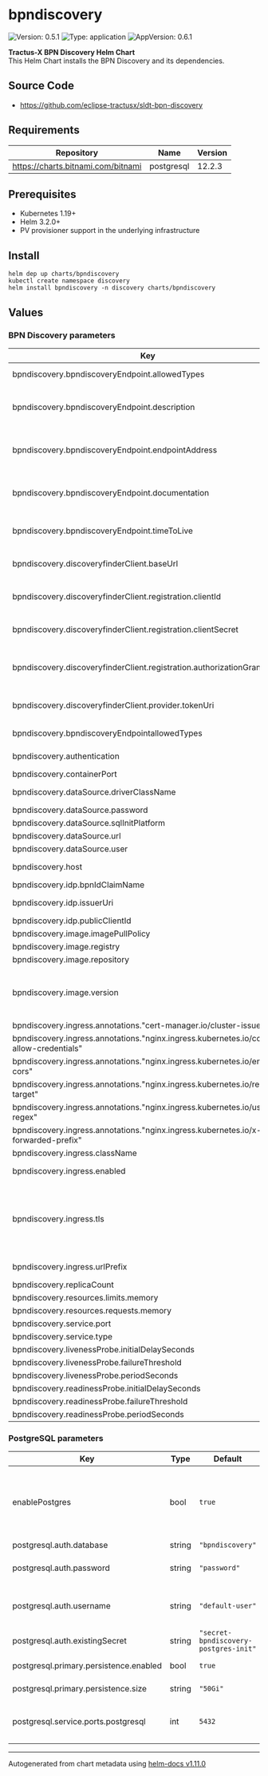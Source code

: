 # bpndiscovery

![Version: 0.5.1](https://img.shields.io/badge/Version-0.5.1-informational?style=flat-square) ![Type: application](https://img.shields.io/badge/Type-application-informational?style=flat-square) ![AppVersion: 0.6.1](https://img.shields.io/badge/AppVersion-0.6.1-informational?style=flat-square)

**Tractus-X BPN Discovery Helm Chart** <br/>
This Helm Chart installs the BPN Discovery and its dependencies.

## Source Code

* <https://github.com/eclipse-tractusx/sldt-bpn-discovery>

## Requirements

| Repository | Name | Version |
|------------|------|---------|
| https://charts.bitnami.com/bitnami | postgresql | 12.2.3 |

## Prerequisites
- Kubernetes 1.19+
- Helm 3.2.0+
- PV provisioner support in the underlying infrastructure

## Install
```
helm dep up charts/bpndiscovery
kubectl create namespace discovery
helm install bpndiscovery -n discovery charts/bpndiscovery
```

## Values
### BPN Discovery parameters
| Key                                                                                   | Type    | Default                             | Description                                                                                                                                                                                                                              |
|---------------------------------------------------------------------------------------|---------|-------------------------------------|------------------------------------------------------------------------------------------------------------------------------------------------------------------------------------------------------------------------------------------|
| bpndiscovery.bpndiscoveryEndpoint.allowedTypes                                        | string  | `"oen,wmi"`                         | allowed types for deployed application. (oen,...)                                                                                                                                                                                        |
| bpndiscovery.bpndiscoveryEndpoint.description                                         | string  | `""`                                | Bpn discovery endpoint (description) informationen for the self registration on discoveryfinder                                                                                                                                          |
| bpndiscovery.bpndiscoveryEndpoint.endpointAddress                                     | string  | `""`                                | Bpn discovery endpoint (host of bpn discovery) informationen for the self registration on discoveryfinder                                                                                                                                |
| bpndiscovery.bpndiscoveryEndpoint.documentation                                       | string  | `""`                                | Bpn discovery endpoint (documentation) informationen for the self registration on discoveryfinder                                                                                                                                        |
| bpndiscovery.bpndiscoveryEndpoint.timeToLive                                          | integer | min = 1, max = 31536000             | The timeToLive value of the endpoint. This is needed for the selfregistration of bpn discovery                                                                                                                                           |
| bpndiscovery.discoveryfinderClient.baseUrl                                            | string  | `""`                                | The host of discoveryfinder. This is needed for the selfregistration of bpn discovery                                                                                                                                                    |
| bpndiscovery.discoveryfinderClient.registration.clientId                              | string  | `""`                                | Discovery finder client information (clientId) to the selfregistration.                                                                                                                                                                  |
| bpndiscovery.discoveryfinderClient.registration.clientSecret                          | string  | `""`                                | Discovery finder client information (clientSecret) to the self registration.                                                                                                                                                             |
| bpndiscovery.discoveryfinderClient.registration.authorizationGrantType                | string  | `"client_credentials"`              | Discovery finder client information (authorizationGrantType) to the self registration.                                                                                                                                                   |
| bpndiscovery.discoveryfinderClient.provider.tokenUri                                  | string  | `""`                                | Discovery finder client information (tokenUri) to the self registration.                                                                                                                                                                 |
| bpndiscovery.bpndiscoveryEndpointallowedTypes                                         | string  | `"oen,bpid"`                        | allowed types for deployed application. (oen,...)                                                                                                                                                                                        |
| bpndiscovery.authentication                                                           | bool    | `true`                              | Enables OAuth2 based authentication/authorization                                                                                                                                                                                        |
| bpndiscovery.containerPort                                                            | int     | `4243`                              | Containerport                                                                                                                                                                                                                            |
| bpndiscovery.dataSource.driverClassName                                               | string  | `"org.postgresql.Driver"`           | The driver class name for the database connection                                                                                                                                                                                        |
| bpndiscovery.dataSource.password                                                      | string  | `"password"`                        | Datasource password                                                                                                                                                                                                                      |
| bpndiscovery.dataSource.sqlInitPlatform                                               | string  | `"pg"`                              | Datasource InitPlatform                                                                                                                                                                                                                  |
| bpndiscovery.dataSource.url                                                           | string  | `"jdbc:postgresql://database:5432"` | Datasource URL                                                                                                                                                                                                                           |
| bpndiscovery.dataSource.user                                                          | string  | `"user"`                            | Datasource user                                                                                                                                                                                                                          |
| bpndiscovery.host                                                                     | string  | `"localhost"`                       | This value is used by the Ingress object (if enabled) to route traffic                                                                                                                                                                   |
| bpndiscovery.idp.bpnIdClaimName                                                       | string  | `"bpn"`                             | bpnId claim Name                                                                                                                                                                                                                         |
| bpndiscovery.idp.issuerUri                                                            | string  | `""`                                | The issuer URI of the OAuth2 identity provider                                                                                                                                                                                           |
| bpndiscovery.idp.publicClientId                                                       | string  | `"default-cleint"`                  | ClientId                                                                                                                                                                                                                                 |
| bpndiscovery.image.imagePullPolicy                                                    | string  | `"IfNotPresent"`                    | ImagepullPolicy                                                                                                                                                                                                                          |
| bpndiscovery.image.registry                                                           | string  | `"docker.io"`                       | Image registry                                                                                                                                                                                                                           |
| bpndiscovery.image.repository                                                         | string  | `"sldt-bpn-discovery"`              | Image repository                                                                                                                                                                                                                         |
| bpndiscovery.image.version                                                            | string  | `""`                                | ersion of image. By default the app Version from Chart.yml is used. You can overwrite the version to use an  other version of sldt-bpn-discovery                                                                                         |
| bpndiscovery.ingress.annotations."cert-manager.io/cluster-issuer"                     | string  | `"selfsigned-cluster-issuer"`       |                                                                                                                                                                                                                                          |
| bpndiscovery.ingress.annotations."nginx.ingress.kubernetes.io/cors-allow-credentials" | string  | `"true"`                            |                                                                                                                                                                                                                                          |
| bpndiscovery.ingress.annotations."nginx.ingress.kubernetes.io/enable-cors"            | string  | `"true"`                            |                                                                                                                                                                                                                                          |
| bpndiscovery.ingress.annotations."nginx.ingress.kubernetes.io/rewrite-target"         | string  | `"/$2"`                             |                                                                                                                                                                                                                                          |
| bpndiscovery.ingress.annotations."nginx.ingress.kubernetes.io/use-regex"              | string  | `"true"`                            |                                                                                                                                                                                                                                          |
| bpndiscovery.ingress.annotations."nginx.ingress.kubernetes.io/x-forwarded-prefix"     | string  | `"/bpndiscovery"`                   |                                                                                                                                                                                                                                          |
| bpndiscovery.ingress.className                                                        | string  | `"nginx"`                           | The Ingress class name                                                                                                                                                                                                                   |
| bpndiscovery.ingress.enabled                                                          | bool    | `false`                             | Configures if an Ingress resource is created                                                                                                                                                                                             |
| bpndiscovery.ingress.tls                                                              | bool    | `false`                             | Configures whether the `Ingress` should include TLS configuration. In that case, a separate `Secret` (as defined by `registry.ingress.tlsSecretName`) needs to be provided manually or by using [cert-manager](https://cert-manager.io/) |
| bpndiscovery.ingress.urlPrefix                                                        | string  | `"/bpndiscovery"`                   | The url prefix that is used by the Ingress resource to route traffic                                                                                                                                                                     |
| bpndiscovery.replicaCount                                                             | int     | `1`                                 | Replica count                                                                                                                                                                                                                            |
| bpndiscovery.resources.limits.memory                                                  | string  | `"1024Mi"`                          | Resources limit memory                                                                                                                                                                                                                   |
| bpndiscovery.resources.requests.memory                                                | string  | `"512Mi"`                           | Resources request memory                                                                                                                                                                                                                 |
| bpndiscovery.service.port                                                             | int     | `8080`                              | Service port                                                                                                                                                                                                                             |
| bpndiscovery.service.type                                                             | string  | `"ClusterIP"`                       | Service type                                                                                                                                                                                                                             |
| bpndiscovery.livenessProbe.initialDelaySeconds                        | int    | `100`                               |  |
| bpndiscovery.livenessProbe.failureThreshold                        | int    | `3`                                 |  |
| bpndiscovery.livenessProbe.periodSeconds                        | int    | `3`                                 |  |
| bpndiscovery.readinessProbe.initialDelaySeconds                        | int    | `100`                               |  |
| bpndiscovery.readinessProbe.failureThreshold                        | int    | `3`                                 |  |
| bpndiscovery.readinessProbe.periodSeconds                        | int    | `3`                                 |  |
### PostgreSQL parameters
| Key | Type | Default                               | Description                                                                                   |
|-----|------|---------------------------------------|-----------------------------------------------------------------------------------------------|
| enablePostgres | bool | `true`                                | If enabled, the postgreSQL instance will be run. Disable if you use your own hosted postgreSQL. |
| postgresql.auth.database | string | `"bpndiscovery"`                      | Database name                                                                                 |
| postgresql.auth.password | string | `"password"`                          | Password for authentication at the database                                                   |
| postgresql.auth.username | string | `"default-user"`                      | Username that is used to authenticate at the database                                         |
| postgresql.auth.existingSecret | string | `"secret-bpndiscovery-postgres-init"` |  |
| postgresql.primary.persistence.enabled | bool | `true`                                | Persistence enabled                                                                           |
| postgresql.primary.persistence.size | string | `"50Gi"`                              | Size of persistence                                                                           |
| postgresql.service.ports.postgresql | int | `5432`                                | Size of the PersistentVolume that persists the data                                           |

----------------------------------------------
Autogenerated from chart metadata using [helm-docs v1.11.0](https://github.com/norwoodj/helm-docs/releases/v1.11.0)
